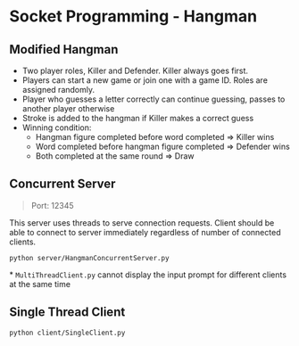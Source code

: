 # Socket Programming - Hangman

## Modified Hangman
- Two player roles, Killer and Defender. Killer always goes first.
- Players can start a new game or join one with a game ID. Roles are assigned randomly.
- Player who guesses a letter correctly can continue guessing, passes to another player otherwise
- Stroke is added to the hangman if Killer makes a correct guess
- Winning condition:
  - Hangman figure completed before word completed => Killer wins
  - Word completed before hangman figure completed => Defender wins
  - Both completed at the same round => Draw

## Concurrent Server
> Port: 12345

This server uses threads to serve connection requests. Client should be able to connect to server immediately regardless of number of connected clients.

```
python server/HangmanConcurrentServer.py
```
\* `MultiThreadClient.py` cannot display the input prompt for different clients at the same time

## Single Thread Client
```
python client/SingleClient.py
```